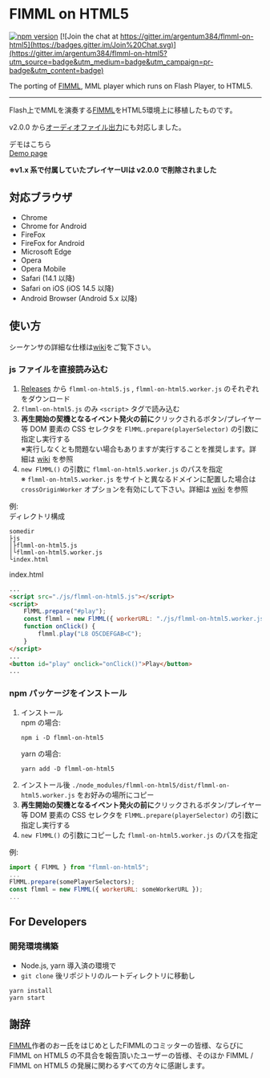 # FlMML on HTML5

[![npm version](https://badge.fury.io/js/flmml-on-html5.svg)](https://badge.fury.io/js/flmml-on-html5)
[![Join the chat at https://gitter.im/argentum384/flmml-on-html5](https://badges.gitter.im/Join%20Chat.svg)](https://gitter.im/argentum384/flmml-on-html5?utm_source=badge&utm_medium=badge&utm_campaign=pr-badge&utm_content=badge)

The porting of [FlMML](https://flmml.codeplex.com/), MML player which runs on Flash Player, to HTML5\.

---
Flash上でMMLを演奏する[FlMML](https://flmml.codeplex.com/)をHTML5環境上に移植したものです。

v2.0.0 から[オーディオファイル出力](https://github.com/argentum384/flmml-on-html5/wiki/v2.x#exportwav)にも対応しました。

デモはこちら  
[Demo page](https://argentum384.github.io/flmml-on-html5-demo/)

**※v1.x 系で付属していたプレイヤーUIは v2.0.0 で削除されました**

## 対応ブラウザ
* Chrome
* Chrome for Android
* FireFox
* FireFox for Android
* Microsoft Edge
* Opera
* Opera Mobile
* Safari \(14.1 以降\)
* Safari on iOS \(iOS 14.5 以降\)
* Android Browser \(Android 5.x 以降\)

## 使い方
シーケンサの詳細な仕様は[wiki](https://github.com/argentum384/flmml-on-html5/wiki)をご覧下さい。  

### js ファイルを直接読み込む
1. [Releases](https://github.com/argentum384/flmml-on-html5/releases) から `flmml-on-html5.js` , `flmml-on-html5.worker.js` のそれぞれをダウンロード
1. `flmml-on-html5.js` のみ `<script>` タグで読み込む
1. **再生開始の契機となるイベント発火の前に**クリックされるボタン/プレイヤー等 DOM 要素の CSS セレクタを `FlMML.prepare(playerSelector)` の引数に指定し実行する  
   ※実行しなくとも問題ない場合もありますが実行することを推奨します。詳細は [wiki](https://github.com/argentum384/flmml-on-html5/wiki/v2.x#prepare) を参照
1. `new FlMML()` の引数に `flmml-on-html5.worker.js` のパスを指定  
   ※ `flmml-on-html5.worker.js` をサイトと異なるドメインに配置した場合は `crossOriginWorker` オプションを有効にして下さい。詳細は [wiki](https://github.com/argentum384/flmml-on-html5/wiki/v2.x#constructor) を参照

例:  
ディレクトリ構成
```
somedir
├js
│├flmml-on-html5.js
│└flmml-on-html5.worker.js
└index.html
```
index.html
```html
...
<script src="./js/flmml-on-html5.js"></script>
<script>
    FlMML.prepare("#play");
    const flmml = new FlMML({ workerURL: "./js/flmml-on-html5.worker.js" });
    function onClick() {
        flmml.play("L8 O5CDEFGAB<C");
    }
</script>
...
<button id="play" onclick="onClick()">Play</button>
...
```

### npm パッケージをインストール
1. インストール  
   npm の場合:  
   ```
   npm i -D flmml-on-html5
   ```
   yarn の場合:  
   ```
   yarn add -D flmml-on-html5
   ```
1. インストール後 `./node_modules/flmml-on-html5/dist/flmml-on-html5.worker.js` をお好みの場所にコピー
1. **再生開始の契機となるイベント発火の前に**クリックされるボタン/プレイヤー等 DOM 要素の CSS セレクタを `FlMML.prepare(playerSelector)` の引数に指定し実行する  
1. `new FlMML()` の引数にコピーした `flmml-on-html5.worker.js` のパスを指定

例:
```js
import { FlMML } from "flmml-on-html5";
...
FlMML.prepare(somePlayerSelectors);
const flmml = new FlMML({ workerURL: someWorkerURL });
...
```


## For Developers

### 開発環境構築
- Node.js, yarn 導入済の環境で
- `git clone` 後リポジトリのルートディレクトリに移動し
```
yarn install
yarn start
```

## 謝辞
[FlMML](https://flmml.codeplex.com/)作者のおー氏をはじめとしたFlMMLのコミッターの皆様、ならびに FlMML on HTML5 の不具合を報告頂いたユーザーの皆様、そのほか FlMML \/ FlMML on HTML5 の発展に関わるすべての方々に感謝します。
